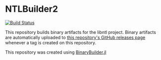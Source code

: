 # NTLBuilder2

[![Build Status](https://travis-ci.org/thofma/NTLBuilder2.svg?branch=master)](https://travis-ci.org/thofma/NTLBuilder2)

This repository builds binary artifacts for the libntl project. Binary artifacts are automatically uploaded to
[this repository's GitHub releases page](https://github.com/thofma/NTLBuilder2/releases) whenever a tag is created
on this repository.

This repository was created using [BinaryBuilder.jl](https://github.com/JuliaPackaging/BinaryBuilder.jl)
